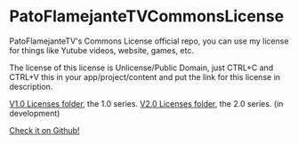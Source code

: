 # PatoFlamejanteTVCommonsLicense
PatoFlamejanteTV's Commons License official repo, you can use my license for things like Yutube videos, website, games, etc.

The license of this license is Unlicense/Public Domain, just CTRL+C and CTRL+V this in your app/project/content and put the link for this license in description.

[V1.0 Licenses folder](/V1.0/README.md), the 1.0 series.
[V2.0 Licenses folder](/V2.0/README.md), the 2.0 series. (in development)

[Check it on Github!](https://github.com/PatoFlamejanteTV/PatoFlamejanteTVCommonsLicense)
